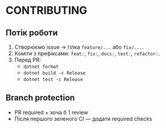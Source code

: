 # CONTRIBUTING

## Потік роботи
1. Створюємо issue → гілка `feature/...` або `fix/...`.
2. Коміти з префіксами: `feat:`, `fix:`, `docs:`, `test:`, `refactor:`.
3. Перед PR:
   - `dotnet format`
   - `dotnet build -c Release`
   - `dotnet test -c Release`

## Branch protection
- PR required + хоча б 1 review
- Після першого зеленого CI — додати required checks
